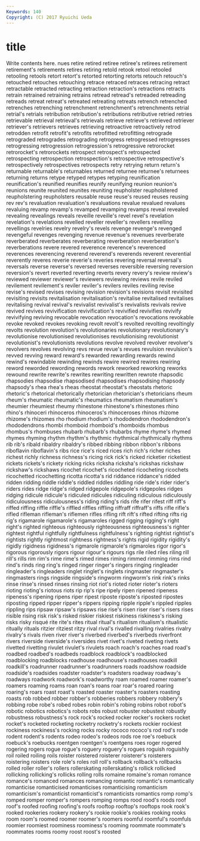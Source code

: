 ```yaml
---
Keywords: 140 
Copyright: (C) 2017 Ryuichi Ueda
---
```


# title

Write contents here.
nues retire retired retiree retiree's retirees retirement retirement's retirements
retires retiring retold retook retool retooled retooling retools retort retort's
retorted retorting retorts retouch retouch's retouched retouches retouching retrace retraced
retraces retracing retract retractable retracted retracting retraction retraction's retractions retracts
retrain retrained retraining retrains retread retread's retreaded retreading retreads retreat
retreat's retreated retreating retreats retrench retrenched retrenches retrenching retrenchment retrenchment's
retrenchments retrial retrial's retrials retribution retribution's retributions retributive retried retries
retrievable retrieval retrieval's retrievals retrieve retrieve's retrieved retriever retriever's retrievers
retrieves retrieving retroactive retroactively retrod retrodden retrofit retrofit's retrofits retrofitted
retrofitting retrograde retrograded retrogrades retrograding retrogress retrogressed retrogresses retrogressing retrogression
retrogression's retrogressive retrorocket retrorocket's retrorockets retrospect retrospect's retrospected retrospecting retrospection
retrospection's retrospective retrospective's retrospectively retrospectives retrospects retry retrying return return's
returnable returnable's returnables returned returnee returnee's returnees returning returns retype
retyped retypes retyping reunification reunification's reunified reunifies reunify reunifying reunion
reunion's reunions reunite reunited reunites reuniting reupholster reupholstered reupholstering reupholsters
reusable reuse reuse's reused reuses reusing rev rev's revaluation revaluation's
revaluations revalue revalued revalues revaluing revamp revamp's revamped revamping revamps
reveal revealed revealing revealings reveals reveille reveille's revel revel's revelation
revelation's revelations revelled reveller reveller's revellers revelling revellings revelries revelry
revelry's revels revenge revenge's revenged revengeful revenges revenging revenue revenue's
revenues reverberate reverberated reverberates reverberating reverberation reverberation's reverberations revere revered
reverence reverence's reverenced reverences reverencing reverend reverend's reverends reverent reverential
reverently reveres reverie reverie's reveries revering reversal reversal's reversals reverse
reverse's reversed reverses reversible reversing reversion reversion's revert reverted reverting
reverts revery revery's review review's reviewed reviewer reviewer's reviewers reviewing
reviews revile reviled revilement revilement's reviler reviler's revilers reviles reviling
revise revise's revised revises revising revision revision's revisions revisit revisited
revisiting revisits revitalisation revitalisation's revitalise revitalised revitalises revitalising revival revival's
revivalist revivalist's revivalists revivals revive revived revives revivification revivification's revivified
revivifies revivify revivifying reviving revocable revocation revocation's revocations revokable revoke
revoked revokes revoking revolt revolt's revolted revolting revoltingly revolts revolution
revolution's revolutionaries revolutionary revolutionary's revolutionise revolutionised revolutionises revolutionising revolutionist revolutionist's
revolutionists revolutions revolve revolved revolver revolver's revolvers revolves revolving revs
revue revue's revues revulsion revulsion's revved revving reward reward's rewarded
rewarding rewards rewind rewind's rewindable rewinding rewinds rewire rewired rewires
rewiring reword reworded rewording rewords rework reworked reworking reworks rewound
rewrite rewrite's rewrites rewriting rewritten rewrote rhapsodic rhapsodies rhapsodise rhapsodised
rhapsodises rhapsodising rhapsody rhapsody's rhea rhea's rheas rheostat rheostat's rheostats
rhetoric rhetoric's rhetorical rhetorically rhetorician rhetorician's rhetoricians rheum rheum's rheumatic
rheumatic's rheumatics rheumatism rheumatism's rheumier rheumiest rheumy rhinestone rhinestone's rhinestones
rhino rhino's rhinoceri rhinoceros rhinoceros's rhinoceroses rhinos rhizome rhizome's rhizomes
rho rhodium rhodium's rhododendron rhododendron's rhododendrons rhombi rhomboid rhomboid's rhomboids
rhombus rhombus's rhombuses rhubarb rhubarb's rhubarbs rhyme rhyme's rhymed rhymes
rhyming rhythm rhythm's rhythmic rhythmical rhythmically rhythms rib rib's ribald
ribaldry ribaldry's ribbed ribbing ribbon ribbon's ribbons riboflavin riboflavin's ribs
rice rice's riced rices rich rich's richer riches richest richly
richness richness's ricing rick rick's ricked ricketier ricketiest rickets rickets's
rickety ricking ricks ricksha ricksha's rickshas rickshaw rickshaw's rickshaws ricochet
ricochet's ricocheted ricocheting ricochets ricochetted ricochetting ricotta ricotta's rid riddance
riddance's ridded ridden ridding riddle riddle's riddled riddles riddling ride
ride's rider rider's riders rides ridge ridge's ridged ridgepole ridgepole's
ridgepoles ridges ridging ridicule ridicule's ridiculed ridicules ridiculing ridiculous ridiculously
ridiculousness ridiculousness's riding riding's rids rife rifer rifest riff riff's
riffed riffing riffle riffle's riffled riffles riffling riffraff riffraff's riffs
rifle rifle's rifled rifleman rifleman's riflemen rifles rifling rift rift's
rifted rifting rifts rig rig's rigamarole rigamarole's rigamaroles rigged rigging
rigging's right right's righted righteous righteously righteousness righteousness's righter rightest
rightful rightfully rightfulness rightfulness's righting rightist rightist's rightists rightly rightmost
rightness rightness's rights rigid rigidity rigidity's rigidly rigidness rigidness's rigmarole
rigmarole's rigmaroles rigor rigor's rigorous rigorously rigors rigour rigour's rigours
rigs rile riled riles riling rill rill's rills rim rim's
rime rime's rimed rimes riming rimmed rimming rims rind rind's
rinds ring ring's ringed ringer ringer's ringers ringing ringleader ringleader's
ringleaders ringlet ringlet's ringlets ringmaster ringmaster's ringmasters rings ringside ringside's
ringworm ringworm's rink rink's rinks rinse rinse's rinsed rinses rinsing
riot riot's rioted rioter rioter's rioters rioting rioting's riotous riots
rip rip's ripe ripely ripen ripened ripeness ripeness's ripening ripens
riper ripest riposte riposte's riposted ripostes riposting ripped ripper ripper's
rippers ripping ripple ripple's rippled ripples rippling rips ripsaw ripsaw's
ripsaws rise rise's risen riser riser's risers rises risible rising
risk risk's risked riskier riskiest riskiness riskiness's risking risks risky
risqué rite rite's rites ritual ritual's ritualism ritualism's ritualistic ritually
rituals ritzier ritziest ritzy rival rival's rivalled rivalling rivalries rivalry
rivalry's rivals riven river river's riverbed riverbed's riverbeds riverfront rivers
riverside riverside's riversides rivet rivet's riveted riveting rivets rivetted rivetting
rivulet rivulet's rivulets roach roach's roaches road road's roadbed roadbed's
roadbeds roadblock roadblock's roadblocked roadblocking roadblocks roadhouse roadhouse's roadhouses roadkill
roadkill's roadrunner roadrunner's roadrunners roads roadshow roadside roadside's roadsides roadster
roadster's roadsters roadway roadway's roadways roadwork roadwork's roadworthy roam roamed
roamer roamer's roamers roaming roams roan roan's roans roar roar's
roared roaring roaring's roars roast roast's roasted roaster roaster's roasters
roasting roasts rob robbed robber robber's robberies robbers robbery robbery's
robbing robe robe's robed robes robin robin's robing robins robot
robot's robotic robotics robotics's robots robs robust robuster robustest robustly
robustness robustness's rock rock's rocked rocker rocker's rockers rocket rocket's
rocketed rocketing rocketry rocketry's rockets rockier rockiest rockiness rockiness's rocking
rocks rocky rococo rococo's rod rod's rode rodent rodent's rodents
rodeo rodeo's rodeos rods roe roe's roebuck roebuck's roebucks roentgen
roentgen's roentgens roes roger rogered rogering rogers rogue rogue's roguery
roguery's rogues roguish roguishly roil roiled roiling roils roister roistered
roisterer roisterer's roisterers roistering roisters role role's roles roll roll's
rollback rollback's rollbacks rolled roller roller's rollers rollerskating rollerskating's rollick
rollicked rollicking rollicking's rollicks rolling rolls romaine romaine's roman romance
romance's romanced romances romancing romantic romantic's romantically romanticise romanticised romanticises
romanticising romanticism romanticism's romanticist romanticist's romanticists romantics romp romp's romped
romper romper's rompers romping romps rood rood's roods roof roof's
roofed roofing roofing's roofs rooftop rooftop's rooftops rook rook's rooked
rookeries rookery rookery's rookie rookie's rookies rooking rooks room room's
roomed roomer roomer's roomers roomful roomful's roomfuls roomier roomiest roominess
roominess's rooming roommate roommate's roommates rooms roomy roost roost's roosted
